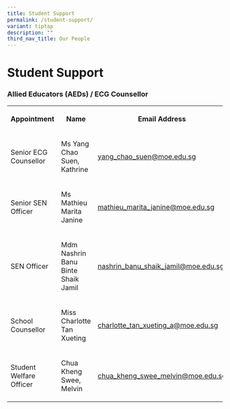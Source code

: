 ```yaml
---
title: Student Support
permalink: /student-support/
variant: tiptap
description: ""
third_nav_title: Our People
---
```

<h1>Student Support</h1>
<h3>Allied Educators (AEDs) / ECG Counsellor</h3>
<table style="minWidth: 75px">
<colgroup>
<col>
<col>
<col>
</colgroup>
<tbody>
<tr>
<th rowspan="1" colspan="1">
<p><strong>Appointment</strong>
</p>
</th>
<th rowspan="1" colspan="1">
<p><strong>Name</strong>
</p>
</th>
<th rowspan="1" colspan="1">
<p><strong>Email Address</strong>
</p>
</th>
</tr>
<tr>
<td rowspan="1" colspan="1">
<p>Senior ECG Counsellor</p>
</td>
<td rowspan="1" colspan="1">
<p>Ms Yang Chao Suen, Kathrine</p>
</td>
<td rowspan="1" colspan="1">
<p><a href="mailto:yang_chao_suen@moe.edu.sg" rel="noopener noreferrer nofollow" target="_blank">yang_chao_suen@moe.edu.sg</a>
</p>
</td>
</tr>
<tr>
<td rowspan="1" colspan="1">
<p>Senior SEN Officer</p>
</td>
<td rowspan="1" colspan="1">
<p>Ms Mathieu Marita Janine</p>
</td>
<td rowspan="1" colspan="1">
<p><a href="mailto:mathieu_marita_janine@moe.edu.sg" rel="noopener noreferrer nofollow" target="_blank">mathieu_marita_janine@moe.edu.sg</a>
</p>
</td>
</tr>
<tr>
<td rowspan="1" colspan="1">
<p>SEN Officer</p>
</td>
<td rowspan="1" colspan="1">
<p>Mdm Nashrin Banu Binte Shaik Jamil</p>
</td>
<td rowspan="1" colspan="1">
<p><a href="mailto:nashrin_banu_shaik_jamil@moe.edu.sg" rel="noopener noreferrer nofollow" target="_blank">nashrin_banu_shaik_jamil@moe.edu.sg</a>
</p>
</td>
</tr>
<tr>
<td rowspan="1" colspan="1">
<p>School Counsellor</p>
</td>
<td rowspan="1" colspan="1">
<p>Miss Charlotte Tan Xueting</p>
</td>
<td rowspan="1" colspan="1">
<p><a href="mailto:charlotte_tan_xueting_a@moe.edu.sg" rel="noopener noreferrer nofollow" target="_blank">charlotte_tan_xueting_a@moe.edu.sg</a>
</p>
</td>
</tr>
<tr>
<td rowspan="1" colspan="1">
<p>Student Welfare Officer</p>
</td>
<td rowspan="1" colspan="1">
<p>Chua Kheng Swee, Melvin</p>
</td>
<td rowspan="1" colspan="1">
<p><a href="mailto:chua_kheng_swee_melvin@moe.edu.sg" rel="noopener noreferrer nofollow" target="_blank">chua_kheng_swee_melvin@moe.edu.sg</a>
</p>
</td>
</tr>
</tbody>
</table>
<p></p>